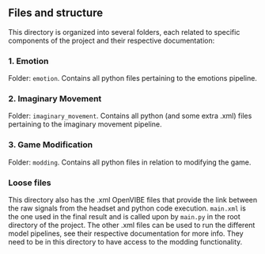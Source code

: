 ## Files and structure
This directory is organized into several folders, each related to specific components of the project and their respective documentation:

### 1. Emotion

Folder: `emotion`. 
Contains all python files pertaining to the emotions pipeline.

### 2. Imaginary Movement

Folder: `imaginary_movement`. 
Contains all python (and some extra .xml) files pertaining to the imaginary movement pipeline.

### 3. Game Modification
Folder: `modding`. 
Contains all python files in relation to modifying the game.

### Loose files
This directory also has the .xml OpenVIBE files that provide the link between the raw signals from the headset and python code execution. `main.xml` is the one used in the final result and is called upon by `main.py` in the root directory of the project. The other .xml files can be used to run the different model pipelines, see their respective documentation for more info. They need to be in this directory to have access to the modding functionality.
